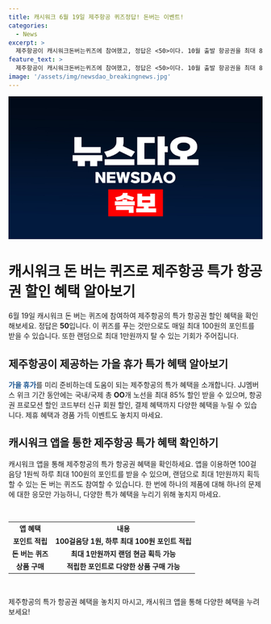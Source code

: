 ```yaml
---
title: 캐시워크 6월 19일 제주항공 퀴즈정답! 돈버는 이벤트!
categories:
  - News
excerpt: >
  제주항공이 캐시워크돈버는퀴즈에 참여했고, 정답은 <50>이다. 10월 출발 항공권을 최대 85% 할인하는 JJ멤버스위크가 진행되며, 캐시워크 앱을 통해 포인트를 쌓고 돈 버는 퀴즈를 풀어 최대 1만원 상금을 받을 수 있다. 또한 포인트로 스타벅스 커피 등 각종 상품을 구매할 수 있다. Sin메 제공 - 박정빈 기자
feature_text: >
  제주항공이 캐시워크돈버는퀴즈에 참여했고, 정답은 <50>이다. 10월 출발 항공권을 최대 85% 할인하는 JJ멤버스위크가 진행되며, 캐시워크 앱을 통해 포인트를 쌓고 돈 버는 퀴즈를 풀어 최대 1만원 상금을 받을 수 있다. 또한 포인트로 스타벅스 커피 등 각종 상품을 구매할 수 있다. Sin메 제공 - 박정빈 기자
image: '/assets/img/newsdao_breakingnews.jpg'
---
```


<p><img src="/assets/img/newsdao_breakingnews.jpg" alt="koreaapp 속보" /></p>

<h1>캐시워크 돈 버는 퀴즈로 제주항공 특가 항공권 할인 혜택 알아보기</h1>

<p>6월 19일 캐시워크 돈 버는 퀴즈에 참여하여 제주항공의 특가 항공권 할인 혜택을 확인해보세요. 정답은 <b>50</b>입니다. 이 퀴즈를 푸는 것만으로도 매일 최대 100원의 포인트를 받을 수 있습니다. 또한 랜덤으로 최대 1만원까지 탈 수 있는 기회가 주어집니다.</p>

<h2 data-ke-size="size26">제주항공이 제공하는 가을 휴가 특가 혜택 알아보기</h2>

<p><b><span style="color: #1a5490;">가을 휴가</span></b>를 미리 준비하는데 도움이 되는 제주항공의 특가 혜택을 소개합니다. JJ멤버스 위크 기간 동안에는 국내/국제 총 <b>OO</b>개 노선을 최대 85% 할인 받을 수 있으며, 항공권 프로모션 할인 코드부터 신규 회원 할인, 결제 혜택까지 다양한 혜택을 누릴 수 있습니다. 제휴 혜택과 경품 가득 이벤트도 놓치지 마세요.</p>

<h2 data-ke-size="size26">캐시워크 앱을 통한 제주항공 특가 혜택 확인하기</h2>

<p>캐시워크 앱을 통해 제주항공의 특가 항공권 혜택을 확인하세요. 앱을 이용하면 100걸음당 1원씩 하루 최대 100원의 포인트를 받을 수 있으며, 랜덤으로 최대 1만원까지 획득할 수 있는 돈 버는 퀴즈도 참여할 수 있습니다. 한 번에 하나의 제품에 대해 하나의 문제에 대한 응모만 가능하니, 다양한 특가 혜택을 누리기 위해 놓치지 마세요.</p>

<p data-ke-size="size16">&nbsp;</p>

<table>
    <tbody>
        <tr>
            <td style="text-align: center; height: 17px;"><b>앱 혜택</b></td>
            <td style="text-align: center; height: 17px;"><b>내용</b></td>
        </tr>
        <tr>
            <td style="text-align: center; height: 17px;"><b>포인트 적립</b></td>
            <td style="text-align: center; height: 17px;"><b>100걸음당 1원, 하루 최대 100원 포인트 적립</b></td>
        </tr>
        <tr>
            <td style="text-align: center; height: 17px;"><b>돈 버는 퀴즈</b></td>
            <td style="text-align: center; height: 17px;"><b>최대 1만원까지 랜덤 현금 획득 가능</b></td>
        </tr>
        <tr>
            <td style="text-align: center; height: 17px;"><b>상품 구매</b></td>
            <td style="text-align: center; height: 17px;"><b>적립한 포인트로 다양한 상품 구매 가능</b></td>
        </tr>
    </tbody>
</table>

<p data-ke-size="size16">&nbsp;</p>

<p>제주항공의 특가 항공권 혜택을 놓치지 마시고, 캐시워크 앱을 통해 다양한 혜택을 누려보세요!</p>


